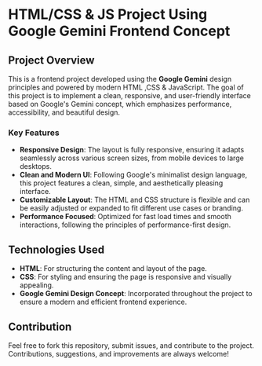 # HTML/CSS & JS Project Using Google Gemini Frontend Concept

## Project Overview
This is a frontend project developed using the **Google Gemini** design principles and powered by modern HTML ,CSS & JavaScript. The goal of this project is to implement a clean, responsive, and user-friendly interface based on Google's Gemini concept, which emphasizes performance, accessibility, and beautiful design.

### Key Features
- **Responsive Design**: The layout is fully responsive, ensuring it adapts seamlessly across various screen sizes, from mobile devices to large desktops.
- **Clean and Modern UI**: Following Google's minimalist design language, this project features a clean, simple, and aesthetically pleasing interface.
- **Customizable Layout**: The HTML and CSS structure is flexible and can be easily adjusted or expanded to fit different use cases or branding.
- **Performance Focused**: Optimized for fast load times and smooth interactions, following the principles of performance-first design.

## Technologies Used
- **HTML**: For structuring the content and layout of the page.
- **CSS**: For styling and ensuring the page is responsive and visually appealing.
- **Google Gemini Design Concept**: Incorporated throughout the project to ensure a modern and efficient frontend experience.

## Contribution
Feel free to fork this repository, submit issues, and contribute to the project. Contributions, suggestions, and improvements are always welcome!
